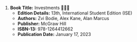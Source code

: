 1. **Book Title:** Investments 📒🔐✅
   - **Edition Details:** 13th, International Student Edition (ISE)
   - **Authors:** Zvi Bodie, Alex Kane, Alan Marcus
   - **Publisher:** McGraw Hill
   - **ISBN-13:** 978-1264412662
   - **Publication Date:** January 17, 2023


